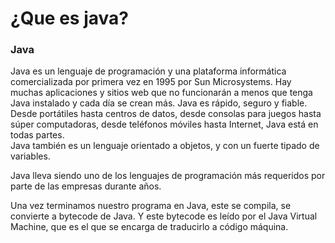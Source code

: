 # ¿Que es java?  
### **Java**  
Java es un lenguaje de programación y una plataforma informática comercializada por primera vez en 1995 por Sun Microsystems. Hay muchas aplicaciones y sitios web que no funcionarán a menos que tenga Java instalado y cada día se crean más. Java es rápido, seguro y fiable. Desde portátiles hasta centros de datos, desde consolas para juegos hasta súper computadoras, desde teléfonos móviles hasta Internet, Java está en todas partes.  
Java también es un lenguaje orientado a objetos, y con un fuerte tipado de variables.  

Java lleva siendo uno de los lenguajes de programación más requeridos por parte de las empresas durante años.  

Una vez terminamos nuestro programa en Java, este se compila, se convierte a bytecode de Java. Y este bytecode es leído por el Java Virtual Machine, que es el que se encarga de traducirlo a código máquina.  
